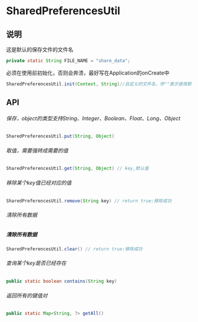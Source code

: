 # SharedPreferencesUtil
## 说明
这是默认的保存文件的文件名

```JAVA
private static String FILE_NAME = "share_data";
```
必须在使用前初始化，否则会奔溃，最好写在Application的onCreate中

```JAVA
SharedPreferencesUtil.init(Context, String)//自定义的文件名，传""表示使用默认文件名
```
## API
###### 保存，object的类型支持String、Integer、Boolean、Float、Long、Object

```JAVA
SharedPreferencesUtil.put(String, Object)
```
###### 取值，需要强转成需要的值

```JAVA
SharedPreferencesUtil.get(String, Object) // key,默认值
```
###### 移除某个key值已经对应的值

```JAVA
SharedPreferencesUtil.remove(String key) // return true:移除成功
```
###### 清除所有数据
##### 清除所有数据

```JAVA
SharedPreferencesUtil.clear() // return true:移除成功
```
###### 查询某个key是否已经存在

```JAVA
public static boolean contains(String key) 
```
###### 返回所有的键值对

```JAVA
public static Map<String, ?> getAll() 
```